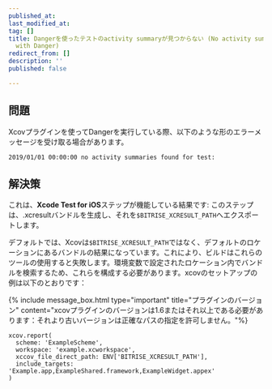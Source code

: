 ```yaml
---
published_at:
last_modified_at:
tag: []
title: Dangerを使ったテストのactivity summaryが見つからない (No activity summaries found for test
  with Danger)
redirect_from: []
description: ''
published: false

---
```

## 問題

Xcovプラグインを使ってDangerを実行している際、以下のような形のエラーメッセージを受け取る場合があります。

    2019/01/01 00:00:00 no activity summaries found for test:

## 解決策

これは、**Xcode Test for iOS**ステップが機能している結果です: このステップは、.xcresultバンドルを生成し、それを`$BITRISE_XCRESULT_PATH`へエクスポートします。

デフォルトでは、Xcovは`$BITRISE_XCRESULT_PATH`ではなく、デフォルトのロケーションにあるバンドルの結果になっています。これにより、ビルドはこれらのツールの使用すると失敗します。環境変数で設定されたロケーション内でバンドルを検索するため、これらを構成する必要があります。xcovのセットアップの例は以下のとおりです：

{% include message_box.html type="important" title="プラグインのバージョン" content="xcovプラグインのバージョンは1.6またはそれ以上である必要があります：それより古いバージョンは正確なパスの指定を許可しません。"%}

    xcov.report(
      scheme: 'ExampleScheme',
      workspace: 'example.xcworkspace',
      xccov_file_direct_path: ENV['BITRISE_XCRESULT_PATH'],
      include_targets: 'Example.app,ExampleShared.framework,ExampleWidget.appex'
    )